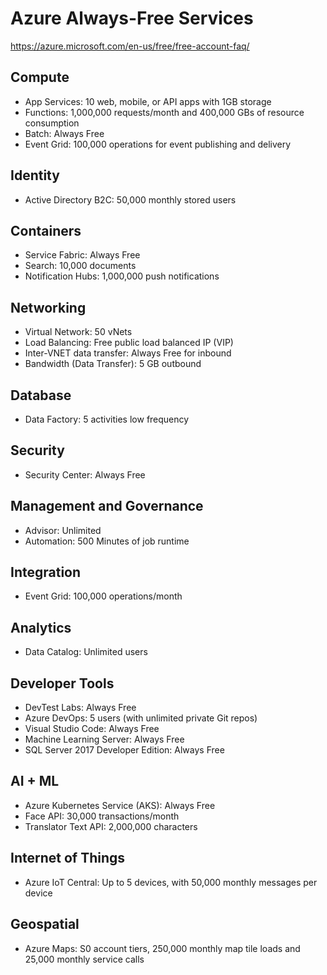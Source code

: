 # Azure Always-Free Services
https://azure.microsoft.com/en-us/free/free-account-faq/

## Compute

- App Services: 10 web, mobile, or API apps with 1GB storage
- Functions: 1,000,000 requests/month and 400,000 GBs of resource consumption
- Batch: Always Free
- Event Grid: 100,000 operations for event publishing and delivery

## Identity

- Active Directory B2C: 50,000 monthly stored users

## Containers

- Service Fabric: Always Free
- Search: 10,000 documents
- Notification Hubs: 1,000,000 push notifications

## Networking

- Virtual Network: 50 vNets
- Load Balancing: Free public load balanced IP (VIP)
- Inter-VNET data transfer: Always Free for inbound
- Bandwidth (Data Transfer): 5 GB outbound

## Database

- Data Factory: 5 activities low frequency

## Security

- Security Center: Always Free

## Management and Governance

- Advisor: Unlimited
- Automation: 500 Minutes of job runtime

## Integration

- Event Grid: 100,000 operations/month

## Analytics

- Data Catalog: Unlimited users

## Developer Tools

- DevTest Labs: Always Free
- Azure DevOps: 5 users (with unlimited private Git repos)
- Visual Studio Code: Always Free
- Machine Learning Server: Always Free
- SQL Server 2017 Developer Edition: Always Free

## AI + ML

- Azure Kubernetes Service (AKS): Always Free
- Face API: 30,000 transactions/month
- Translator Text API: 2,000,000 characters

## Internet of Things

- Azure IoT Central: Up to 5 devices, with 50,000 monthly messages per device

## Geospatial

- Azure Maps: S0 account tiers, 250,000 monthly map tile loads and 25,000 monthly service calls
